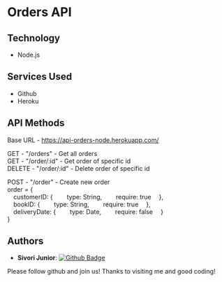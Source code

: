 # Orders API
 
## Technology 
 
* Node.js
 
 
## Services Used
 
* Github
* Heroku
 

## API Methods
 
Base URL - https://api-orders-node.herokuapp.com/

GET - "/orders" - Get all orders<br>
GET - "/order/:id" - Get order of specific id<br>
DELETE - "/order/:id" - Delete order of specific id<br>

POST - "/order" - Create new order<br>
order = {<br>
&emsp;customerID: {
&emsp;&emsp;type: String,
&emsp;&emsp;require: true
&emsp;},<br>
&emsp;bookID: {
&emsp;&emsp;type: String,
&emsp;&emsp;require: true
&emsp;},<br>
&emsp;deliveryDate: {
&emsp;&emsp;type: Date,
&emsp;&emsp;require: false
&emsp;}<br>
}
 
 
## Authors
 
* **Sivori Junior**: [![Github Badge](https://img.shields.io/badge/-Github-000?style=flat-square&logo=Github&logoColor=white&link=https://github.com/sivorijr)](https://github.com/sivorijr)
 
 
Please follow github and join us!
Thanks to visiting me and good coding!
